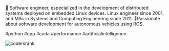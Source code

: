 🌱 Software engineer, especialized in the development of distributed systems deployed on embedded Linux devices. Linux engineer since 2001, and MSc in Systems and Computing Engineering since 2011. 🔭Passionate about software development for autonomous vehicles using ROS.

#python #cpp #cuda #performance #artificialintelligence

![codersrank](https://cr-ss-service.azurewebsites.net/api/ScreenShot?widget=summary&username=hurtadosanti&show-avatar=false&style=--header-bg-color:%23000;)
